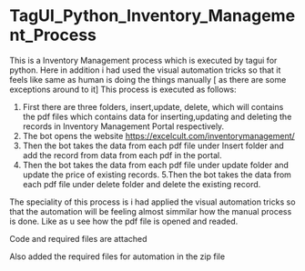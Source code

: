 # TagUI_Python_Inventory_Management_Process
This is a Inventory Management process which is executed by tagui for python. Here in addition i had used the visual automation tricks so that it feels like same as human is doing the things manually [ as there are some exceptions around to it]
This process is executed as follows:

1. First there are three folders, insert,update, delete, which will contains the pdf files which contains data for inserting,updating and deleting the records in Inventory Management Portal respectively.
2. The bot opens the website https://excelcult.com/inventorymanagement/
3. Then the bot takes the data from each pdf file under Insert folder and add the record from data from each pdf in the portal.
4. Then the bot takes the data from each pdf file under update folder and update the price of existing records.
5.Then the bot takes the data from each pdf file under delete folder and delete the existing record.

The speciality of this process is i had applied the visual automation tricks so that the automation will be feeling almost simmilar how the manual process is done. Like as u see how the pdf file is opened and readed.

Code and required files are attached 

Also added the required files for automation in the zip file

